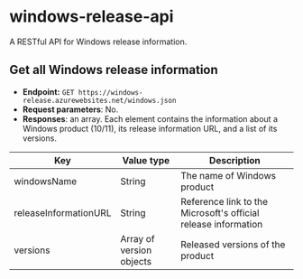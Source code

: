 # windows-release-api
A RESTful API for Windows release information.

## Get all Windows release information
- **Endpoint:** `GET https://windows-release.azurewebsites.net/windows.json`
- **Request parameters**: No.
- **Responses**: an array. Each element contains the information about a Windows product (10/11), its release information URL, and a list of its versions.

| Key                   | Value type               | Description                                                          |
| ---                   |  ---                     |    ---                                                               |
| windowsName           | String                   | The name of Windows product                                          |
| releaseInformationURL | String                   | Reference link to the Microsoft's official release information       |
| versions              | Array of version objects | Released versions of the product                                     |
